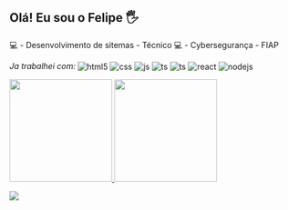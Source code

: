 ## Olá! Eu sou o Felipe 🖐️

💻 - Desenvolvimento de sitemas - Técnico
💻 - Cybersegurança - FIAP

*Ja trabalhei com:*
 <img align="center" alt="html5" src="https://img.shields.io/badge/HTML5-E34F26?style=for-the-badge&logo=html5&logoColor=white" />
  <img align="center" alt="css" src="https://img.shields.io/badge/CSS3-1572B6?style=for-the-badge&logo=css3&logoColor=white" />
  <img align="center" alt="js" src="https://img.shields.io/badge/JavaScript-F7DF1E?style=for-the-badge&logo=javascript&logoColor=black" />
  <img align="center" alt="ts" src="https://img.shields.io/badge/TypeScript-007ACC?style=for-the-badge&logo=typescript&logoColor=white" />
  <img align="center" alt="ts" src="https://img.shields.io/badge/React_Native-20232A?style=for-the-badge&logo=react&logoColor=61DAFB" />
  <img align="center" alt="react" src="https://img.shields.io/badge/React-20232A?style=for-the-badge&logo=react&logoColor=61DAFB" />
  <img align="center" alt="nodejs" src="https://img.shields.io/badge/Node.js-43853D?style=for-the-badge&logo=node.js&logoColor=white" />


<div>
<a href="https://github.com/oFelipeee">
<img loading="lazy" height="180em" src="https://github-readme-stats.vercel.app/api/top-langs/?username=oFelipeee&layout=compact&langs_count=7&theme=dracula"/>
<img loading="lazy" height="180em" src="https://github-readme-stats.vercel.app/api?username=oFelipeee&show_icons=true&theme=dracula&include_all_commits=true&count_private=true"/>
</div>



<a href="https://instagram.com/opaulino._._" target="_blank"><img loading="lazy" src="https://img.shields.io/badge/-Instagram-%23E4405F?style=for-the-badge&logo=instagram&logoColor=white" target="_blank"></a>
